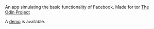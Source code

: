 An app simulating the basic functionality of Facebook. Made for tor [The Odin Project](http://www.theodinproject.com/ruby-on-rails/final-project)

A [demo](http://mugbooklet.herokuapp.com/) is available.
